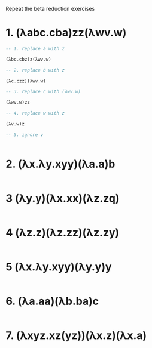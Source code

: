 Repeat the beta reduction exercises

# 1. (λabc.cba)zz(λwv.w)

```haskell
-- 1. replace a with z

(λbc.cbz)z(λwv.w)

-- 2. replace b with z

(λc.czz)(λwv.w)

-- 3. replace c with (λwv.w)

(λwv.w)zz

-- 4. replace w with z

(λv.w)z

-- 5. ignore v



```

# 2. (λx.λy.xyy)(λa.a)b

```

```

# 3 (λy.y)(λx.xx)(λz.zq)

```

```

# 4 (λz.z)(λz.zz)(λz.zy)

```

```

# 5 (λx.λy.xyy)(λy.y)y

```

```

# 6. (λa.aa)(λb.ba)c

```

```

# 7. (λxyz.xz(yz))(λx.z)(λx.a)

```

```
